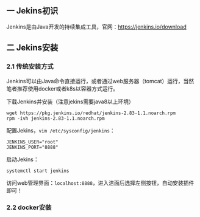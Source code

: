 ## 一 Jekins初识

Jenkins是由Java开发的持续集成工具，官网：https://jenkins.io/download    






## 二 Jekins安装

### 2.1 传统安装方式

Jenkins可以由Java命令直接运行，或者通过web服务器（tomcat）运行，当然笔者推荐使用docker或者k8s以容器方式运行。  

下载Jenkins并安装（注意jekins需要java8以上环境）
```
wget https://pkg.jenkins.io/redhat/jenkins-2.83-1.1.noarch.rpm
rpm -ivh jenkins-2.83-1.1.noarch.rpm
```

配置Jekins，`vim /etc/sysconfig/jenkins`：
```
JENKINS_USER="root"
JENKINS_PORT="8888"
```

启动Jekins：
```
systemctl start jenkins
```

访问web管理界面：`localhost:8888`，进入洁面后选择左侧按钮，自动安装插件即可！  

### 2.2 docker安装

